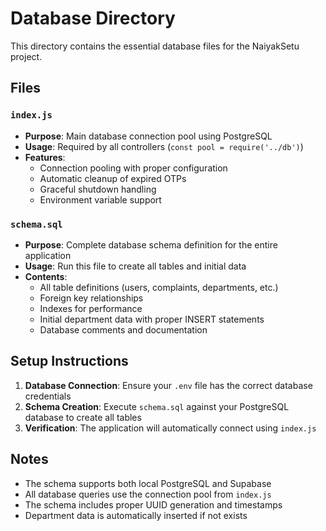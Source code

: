 # Database Directory

This directory contains the essential database files for the NaiyakSetu project.

## Files

### `index.js`
- **Purpose**: Main database connection pool using PostgreSQL
- **Usage**: Required by all controllers (`const pool = require('../db')`)
- **Features**: 
  - Connection pooling with proper configuration
  - Automatic cleanup of expired OTPs
  - Graceful shutdown handling
  - Environment variable support

### `schema.sql`
- **Purpose**: Complete database schema definition for the entire application
- **Usage**: Run this file to create all tables and initial data
- **Contents**:
  - All table definitions (users, complaints, departments, etc.)
  - Foreign key relationships
  - Indexes for performance
  - Initial department data with proper INSERT statements
  - Database comments and documentation

## Setup Instructions

1. **Database Connection**: Ensure your `.env` file has the correct database credentials
2. **Schema Creation**: Execute `schema.sql` against your PostgreSQL database to create all tables
3. **Verification**: The application will automatically connect using `index.js`

## Notes

- The schema supports both local PostgreSQL and Supabase
- All database queries use the connection pool from `index.js`
- The schema includes proper UUID generation and timestamps
- Department data is automatically inserted if not exists
